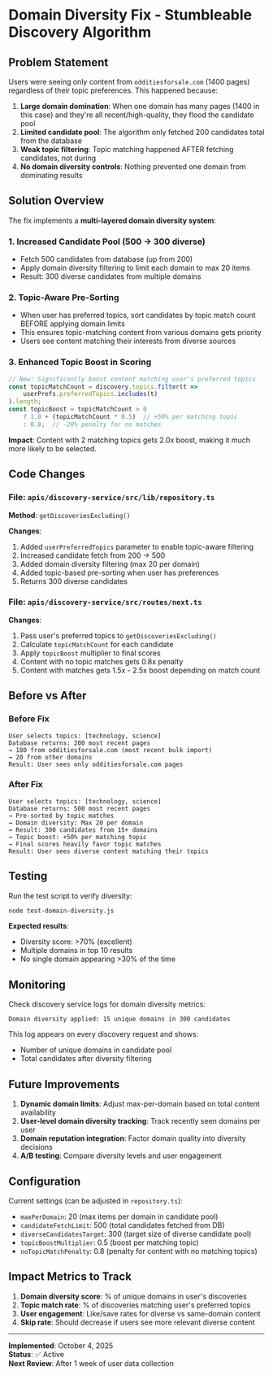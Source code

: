 # Domain Diversity Fix - Stumbleable Discovery Algorithm

## Problem Statement

Users were seeing only content from `odditiesforsale.com` (1400 pages) regardless of their topic preferences. This happened because:

1. **Large domain domination**: When one domain has many pages (1400 in this case) and they're all recent/high-quality, they flood the candidate pool
2. **Limited candidate pool**: The algorithm only fetched 200 candidates total from the database
3. **Weak topic filtering**: Topic matching happened AFTER fetching candidates, not during
4. **No domain diversity controls**: Nothing prevented one domain from dominating results

## Solution Overview

The fix implements a **multi-layered domain diversity system**:

### 1. Increased Candidate Pool (500 → 300 diverse)
- Fetch 500 candidates from database (up from 200)
- Apply domain diversity filtering to limit each domain to max 20 items
- Result: 300 diverse candidates from multiple domains

### 2. Topic-Aware Pre-Sorting
- When user has preferred topics, sort candidates by topic match count BEFORE applying domain limits
- This ensures topic-matching content from various domains gets priority
- Users see content matching their interests from diverse sources

### 3. Enhanced Topic Boost in Scoring
```typescript
// New: Significantly boost content matching user's preferred topics
const topicMatchCount = discovery.topics.filter(t => 
    userPrefs.preferredTopics.includes(t)
).length;
const topicBoost = topicMatchCount > 0 
    ? 1.0 + (topicMatchCount * 0.5)  // +50% per matching topic
    : 0.8;  // -20% penalty for no matches
```

**Impact**: Content with 2 matching topics gets 2.0x boost, making it much more likely to be selected.

## Code Changes

### File: `apis/discovery-service/src/lib/repository.ts`

**Method**: `getDiscoveriesExcluding()`

**Changes**:
1. Added `userPreferredTopics` parameter to enable topic-aware filtering
2. Increased candidate fetch from 200 → 500
3. Added domain diversity filtering (max 20 per domain)
4. Added topic-based pre-sorting when user has preferences
5. Returns 300 diverse candidates

### File: `apis/discovery-service/src/routes/next.ts`

**Changes**:
1. Pass user's preferred topics to `getDiscoveriesExcluding()`
2. Calculate `topicMatchCount` for each candidate
3. Apply `topicBoost` multiplier to final scores
4. Content with no topic matches gets 0.8x penalty
5. Content with matches gets 1.5x - 2.5x boost depending on match count

## Before vs After

### Before Fix
```
User selects topics: [technology, science]
Database returns: 200 most recent pages
→ 180 from odditiesforsale.com (most recent bulk import)
→ 20 from other domains
Result: User sees only odditiesforsale.com pages
```

### After Fix
```
User selects topics: [technology, science]
Database returns: 500 most recent pages
→ Pre-sorted by topic matches
→ Domain diversity: Max 20 per domain
→ Result: 300 candidates from 15+ domains
→ Topic boost: +50% per matching topic
→ Final scores heavily favor topic matches
Result: User sees diverse content matching their topics
```

## Testing

Run the test script to verify diversity:

```bash
node test-domain-diversity.js
```

**Expected results**:
- Diversity score: >70% (excellent)
- Multiple domains in top 10 results
- No single domain appearing >30% of the time

## Monitoring

Check discovery service logs for domain diversity metrics:
```
Domain diversity applied: 15 unique domains in 300 candidates
```

This log appears on every discovery request and shows:
- Number of unique domains in candidate pool
- Total candidates after diversity filtering

## Future Improvements

1. **Dynamic domain limits**: Adjust max-per-domain based on total content availability
2. **User-level domain diversity tracking**: Track recently seen domains per user
3. **Domain reputation integration**: Factor domain quality into diversity decisions
4. **A/B testing**: Compare diversity levels and user engagement

## Configuration

Current settings (can be adjusted in `repository.ts`):
- `maxPerDomain`: 20 (max items per domain in candidate pool)
- `candidateFetchLimit`: 500 (total candidates fetched from DB)
- `diverseCandidatesTarget`: 300 (target size of diverse candidate pool)
- `topicBoostMultiplier`: 0.5 (boost per matching topic)
- `noTopicMatchPenalty`: 0.8 (penalty for content with no matching topics)

## Impact Metrics to Track

1. **Domain diversity score**: % of unique domains in user's discoveries
2. **Topic match rate**: % of discoveries matching user's preferred topics  
3. **User engagement**: Like/save rates for diverse vs same-domain content
4. **Skip rate**: Should decrease if users see more relevant diverse content

---

**Implemented**: October 4, 2025  
**Status**: ✅ Active  
**Next Review**: After 1 week of user data collection
